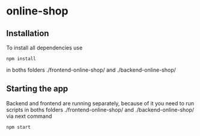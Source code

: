 # online-shop
## Installation
To install all dependencies use
```
npm install
```
in boths folders ./frontend-online-shop/ and ./backend-online-shop/

## Starting the app
Backend and frontend are running separately, because of it you need to run scripts in boths folders ./frontend-online-shop/ and ./backend-online-shop/ via next command
```
npm start
```